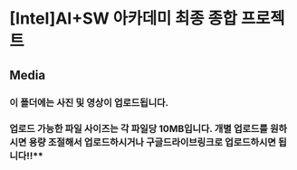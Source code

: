 # [Intel]AI+SW 아카데미 최종 종합 프로젝트
## Media

### 이 폴더에는 사진 및 영상이 업로드됩니다.

### 업로드 가능한 파일 사이즈는 각 파일당 10MB입니다. 개별 업로드를 원하시면 용량 조절해서 업로드하시거나 구글드라이브링크로 업로드하시면 됩니다!!**
